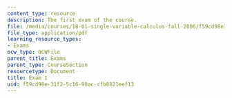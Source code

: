```yaml
---
content_type: resource
description: The first exam of the course.
file: /media/courses/18-01-single-variable-calculus-fall-2006/f59cd98e31f25c1690accfb8821eef13_exam1.pdf
file_type: application/pdf
learning_resource_types:
- Exams
ocw_type: OCWFile
parent_title: Exams
parent_type: CourseSection
resourcetype: Document
title: Exam 1
uid: f59cd98e-31f2-5c16-90ac-cfb8821eef13
---
```

